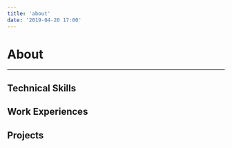 ```yaml
---
title: 'about'
date: '2019-04-20 17:00'
---
```


# About

---

## Technical Skills

## Work Experiences

## Projects
